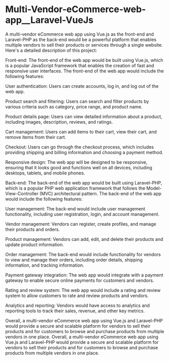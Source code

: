# Multi-Vendor-eCommerce-web-app__Laravel-VueJs

A multi-vendor eCommerce web app using Vue.js as the front-end and Laravel-PHP as the back-end would be a powerful platform that enables multiple vendors to sell their products or services through a single website. Here's a detailed description of this project:

Front-end:
The front-end of the web app would be built using Vue.js, which is a popular JavaScript framework that enables the creation of fast and responsive user interfaces. The front-end of the web app would include the following features:

User authentication: Users can create accounts, log in, and log out of the web app.

Product search and filtering: Users can search and filter products by various criteria such as category, price range, and product name.

Product details page: Users can view detailed information about a product, including images, description, reviews, and ratings.

Cart management: Users can add items to their cart, view their cart, and remove items from their cart.

Checkout: Users can go through the checkout process, which includes providing shipping and billing information and choosing a payment method.

Responsive design: The web app will be designed to be responsive, ensuring that it looks good and functions well on all devices, including desktops, tablets, and mobile phones.

Back-end:
The back-end of the web app would be built using Laravel-PHP, which is a popular PHP web application framework that follows the Model-View-Controller (MVC) architectural pattern. The back-end of the web app would include the following features:

User management: The back-end would include user management functionality, including user registration, login, and account management.

Vendor management: Vendors can register, create profiles, and manage their products and orders.

Product management: Vendors can add, edit, and delete their products and update product information.

Order management: The back-end would include functionality for vendors to view and manage their orders, including order details, shipping information, and tracking information.

Payment gateway integration: The web app would integrate with a payment gateway to enable secure online payments for customers and vendors.

Rating and review system: The web app would include a rating and review system to allow customers to rate and review products and vendors.

Analytics and reporting: Vendors would have access to analytics and reporting tools to track their sales, revenue, and other key metrics.

Overall, a multi-vendor eCommerce web app using Vue.js and Laravel-PHP would provide a secure and scalable platform for vendors to sell their products and for customers to browse and purchase products from multiple vendors in one place.
Overall, a multi-vendor eCommerce web app using Vue.js and Laravel-PHP would provide a secure and scalable platform for vendors to sell their products and for customers to browse and purchase products from multiple vendors in one place.
